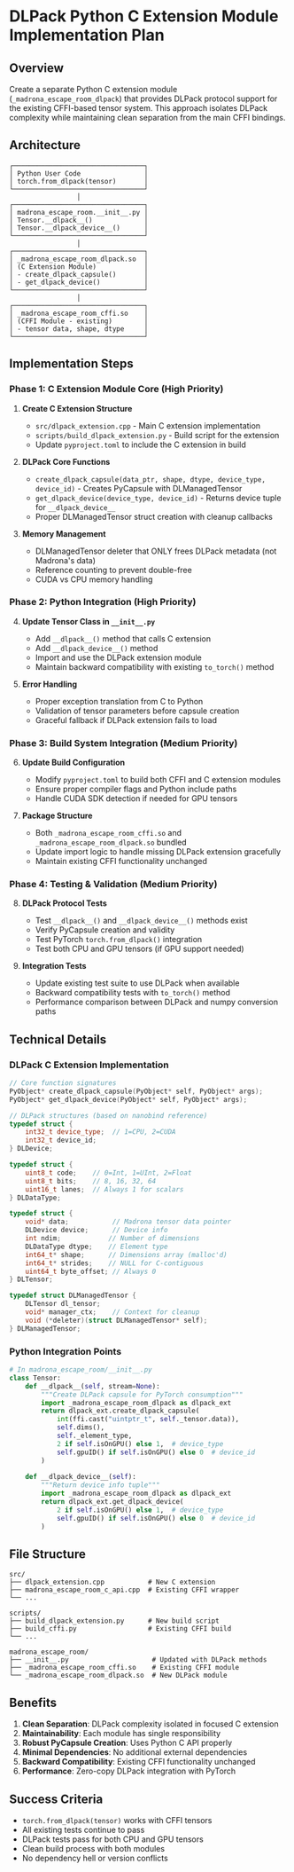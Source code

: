 # DLPack Python C Extension Module Implementation Plan

## Overview
Create a separate Python C extension module (`_madrona_escape_room_dlpack`) that provides DLPack protocol support for the existing CFFI-based tensor system. This approach isolates DLPack complexity while maintaining clean separation from the main CFFI bindings.

## Architecture

```
┌─────────────────────────────────┐
│ Python User Code                │
│ torch.from_dlpack(tensor)       │
└─────────────────────────────────┘
                 │
┌─────────────────────────────────┐
│ madrona_escape_room.__init__.py │
│ Tensor.__dlpack__()             │
│ Tensor.__dlpack_device__()      │
└─────────────────────────────────┘
                 │
┌─────────────────────────────────┐
│ _madrona_escape_room_dlpack.so  │
│ (C Extension Module)            │
│ - create_dlpack_capsule()       │
│ - get_dlpack_device()           │
└─────────────────────────────────┘
                 │
┌─────────────────────────────────┐
│ _madrona_escape_room_cffi.so    │
│ (CFFI Module - existing)        │
│ - tensor data, shape, dtype     │
└─────────────────────────────────┘
```

## Implementation Steps

### Phase 1: C Extension Module Core (High Priority)

1. **Create C Extension Structure**
   - `src/dlpack_extension.cpp` - Main C extension implementation
   - `scripts/build_dlpack_extension.py` - Build script for the extension
   - Update `pyproject.toml` to include the C extension in build

2. **DLPack Core Functions**
   - `create_dlpack_capsule(data_ptr, shape, dtype, device_type, device_id)` - Creates PyCapsule with DLManagedTensor
   - `get_dlpack_device(device_type, device_id)` - Returns device tuple for `__dlpack_device__`
   - Proper DLManagedTensor struct creation with cleanup callbacks

3. **Memory Management**
   - DLManagedTensor deleter that ONLY frees DLPack metadata (not Madrona's data)
   - Reference counting to prevent double-free
   - CUDA vs CPU memory handling

### Phase 2: Python Integration (High Priority)

4. **Update Tensor Class in `__init__.py`**
   - Add `__dlpack__()` method that calls C extension
   - Add `__dlpack_device__()` method  
   - Import and use the DLPack extension module
   - Maintain backward compatibility with existing `to_torch()` method

5. **Error Handling**
   - Proper exception translation from C to Python
   - Validation of tensor parameters before capsule creation
   - Graceful fallback if DLPack extension fails to load

### Phase 3: Build System Integration (Medium Priority)

6. **Update Build Configuration**
   - Modify `pyproject.toml` to build both CFFI and C extension modules
   - Ensure proper compiler flags and Python include paths
   - Handle CUDA SDK detection if needed for GPU tensors

7. **Package Structure**
   - Both `_madrona_escape_room_cffi.so` and `_madrona_escape_room_dlpack.so` bundled
   - Update import logic to handle missing DLPack extension gracefully
   - Maintain existing CFFI functionality unchanged

### Phase 4: Testing & Validation (Medium Priority)

8. **DLPack Protocol Tests**
   - Test `__dlpack__()` and `__dlpack_device__()` methods exist
   - Verify PyCapsule creation and validity
   - Test PyTorch `torch.from_dlpack()` integration
   - Test both CPU and GPU tensors (if GPU support needed)

9. **Integration Tests**
   - Update existing test suite to use DLPack when available
   - Backward compatibility tests with `to_torch()` method
   - Performance comparison between DLPack and numpy conversion paths

## Technical Details

### DLPack C Extension Implementation

```cpp
// Core function signatures
PyObject* create_dlpack_capsule(PyObject* self, PyObject* args);
PyObject* get_dlpack_device(PyObject* self, PyObject* args);

// DLPack structures (based on nanobind reference)
typedef struct {
    int32_t device_type;  // 1=CPU, 2=CUDA
    int32_t device_id;
} DLDevice;

typedef struct {
    uint8_t code;    // 0=Int, 1=UInt, 2=Float
    uint8_t bits;    // 8, 16, 32, 64
    uint16_t lanes;  // Always 1 for scalars
} DLDataType;

typedef struct {
    void* data;           // Madrona tensor data pointer
    DLDevice device;      // Device info
    int ndim;            // Number of dimensions  
    DLDataType dtype;    // Element type
    int64_t* shape;      // Dimensions array (malloc'd)
    int64_t* strides;    // NULL for C-contiguous
    uint64_t byte_offset; // Always 0
} DLTensor;

typedef struct DLManagedTensor {
    DLTensor dl_tensor;
    void* manager_ctx;    // Context for cleanup
    void (*deleter)(struct DLManagedTensor* self);
} DLManagedTensor;
```

### Python Integration Points

```python
# In madrona_escape_room/__init__.py
class Tensor:
    def __dlpack__(self, stream=None):
        """Create DLPack capsule for PyTorch consumption"""
        import _madrona_escape_room_dlpack as dlpack_ext
        return dlpack_ext.create_dlpack_capsule(
            int(ffi.cast("uintptr_t", self._tensor.data)),
            self.dims(),
            self._element_type, 
            2 if self.isOnGPU() else 1,  # device_type
            self.gpuID() if self.isOnGPU() else 0  # device_id
        )
    
    def __dlpack_device__(self):
        """Return device info tuple"""
        import _madrona_escape_room_dlpack as dlpack_ext
        return dlpack_ext.get_dlpack_device(
            2 if self.isOnGPU() else 1,  # device_type  
            self.gpuID() if self.isOnGPU() else 0  # device_id
        )
```

## File Structure

```
src/
├── dlpack_extension.cpp           # New C extension
├── madrona_escape_room_c_api.cpp  # Existing CFFI wrapper
└── ...

scripts/
├── build_dlpack_extension.py      # New build script  
├── build_cffi.py                  # Existing CFFI build
└── ...

madrona_escape_room/
├── __init__.py                     # Updated with DLPack methods
├── _madrona_escape_room_cffi.so    # Existing CFFI module
└── _madrona_escape_room_dlpack.so  # New DLPack module
```

## Benefits

1. **Clean Separation**: DLPack complexity isolated in focused C extension
2. **Maintainability**: Each module has single responsibility
3. **Robust PyCapsule Creation**: Uses Python C API properly
4. **Minimal Dependencies**: No additional external dependencies
5. **Backward Compatibility**: Existing CFFI functionality unchanged
6. **Performance**: Zero-copy DLPack integration with PyTorch

## Success Criteria

- `torch.from_dlpack(tensor)` works with CFFI tensors
- All existing tests continue to pass
- DLPack tests pass for both CPU and GPU tensors
- Clean build process with both modules
- No dependency hell or version conflicts